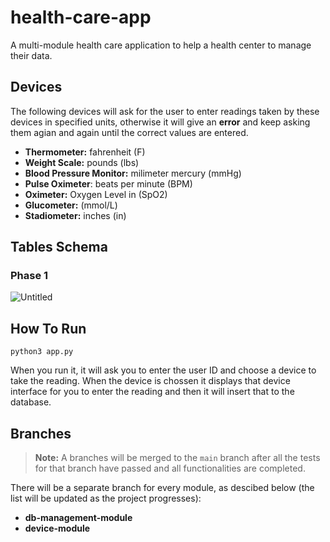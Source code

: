 # health-care-app
A multi-module health care application to help a health center to manage their data.

## Devices
The following devices will ask for the user to enter readings taken by these devices in specified units, otherwise it will give an **error** and keep asking them agian and again until the correct values are entered.
* **Thermometer:** fahrenheit (F)
* **Weight Scale:** pounds (lbs)
* **Blood Pressure Monitor:** milimeter mercury (mmHg)
* **Pulse Oximeter**: beats per minute (BPM)
* **Oximeter:** Oxygen Level in (SpO2)
* **Glucometer:** (mmol/L)
* **Stadiometer:** inches (in)

## Tables Schema
### Phase 1
![Untitled](https://user-images.githubusercontent.com/61075964/153734581-decc5e81-26cc-45ea-bb3c-d0f55204e1f6.png)

## How To Run
```
python3 app.py
```
When you run it, it will ask you to enter the user ID and choose a device to take the reading. When the device is chossen it displays that device interface for you to enter the reading and then it will insert that to the database.

## Branches

> **Note:** A branches will be merged to the `main` branch after all the tests for that branch have passed and all functionalities are completed.

There will be a separate branch for every module, as descibed below (the list will be updated as the project progresses):
* **db-management-module**
* **device-module**
